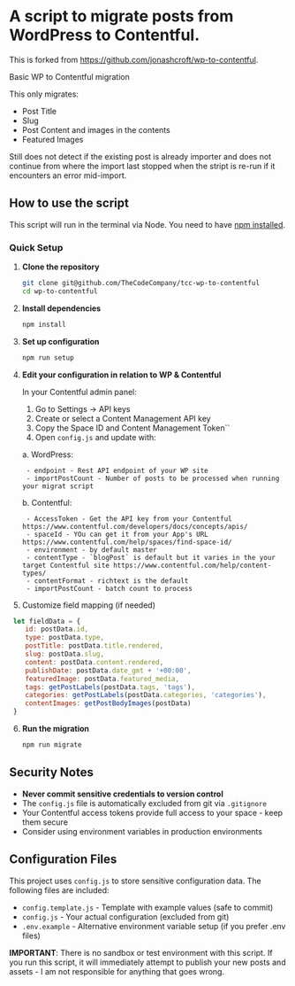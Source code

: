 # A script to migrate posts from WordPress to Contentful.

This is forked from https://github.com/jonashcroft/wp-to-contentful.

Basic WP to Contentful migration

This only migrates:

 - Post Title
 - Slug
 - Post Content and images in the contents
 - Featured Images 

Still does not detect if the existing post is already importer and does not continue from where the import last stopped when the stript is re-run if it encounters an error mid-import.

## How to use the script

This script will run in the terminal via Node. You need to have [npm installed]('https://www.npmjs.com/get-npm').

### Quick Setup

1. **Clone the repository**
   ```bash
   git clone git@github.com/TheCodeCompany/tcc-wp-to-contentful
   cd wp-to-contentful
   ```

2. **Install dependencies**
   ```bash
   npm install
   ```

3. **Set up configuration**
   ```bash
   npm run setup
   ```

4. **Edit your configuration in relation to WP & Contentful**

    In your Contentful admin panel:
    1. Go to Settings → API keys
    2. Create or select a Content Management API key
    3. Copy the Space ID and Content Management Token``
    4. Open `config.js` and update with:

      a. WordPress:

        - endpoint - Rest API endpoint of your WP site
        - importPostCount - Number of posts to be processed when running your migrat script

      b. Contentful:
      
        - AccessToken - Get the API key from your Contentful https://www.contentful.com/developers/docs/concepts/apis/
        - spaceId - YOu can get it from your App's URL https://www.contentful.com/help/spaces/find-space-id/
        - environment - by default master
        - contentType - `blogPost` is default but it varies in the your target Contentful site https://www.contentful.com/help/content-types/
        - contentFormat - richtext is the default
        - importPostCount - batch count to process

5. Customize field mapping (if needed)

```javascript
 let fieldData = {
    id: postData.id,
    type: postData.type,
    postTitle: postData.title.rendered,
    slug: postData.slug,
    content: postData.content.rendered,
    publishDate: postData.date_gmt + '+00:00',
    featuredImage: postData.featured_media,
    tags: getPostLabels(postData.tags, 'tags'),
    categories: getPostLabels(postData.categories, 'categories'),
    contentImages: getPostBodyImages(postData)
 }
 ```

6. **Run the migration**
   ```bash
   npm run migrate
   ```


## Security Notes

- **Never commit sensitive credentials to version control**
- The `config.js` file is automatically excluded from git via `.gitignore`
- Your Contentful access tokens provide full access to your space - keep them secure
- Consider using environment variables in production environments

## Configuration Files

This project uses `config.js` to store sensitive configuration data. The following files are included:

- `config.template.js` - Template with example values (safe to commit)
- `config.js` - Your actual configuration (excluded from git)
- `.env.example` - Alternative environment variable setup (if you prefer .env files)

**IMPORTANT**: There is no sandbox or test environment with this script. If you run this script, it will immediately attempt to publish your new posts and assets - I am not responsible for anything that goes wrong.